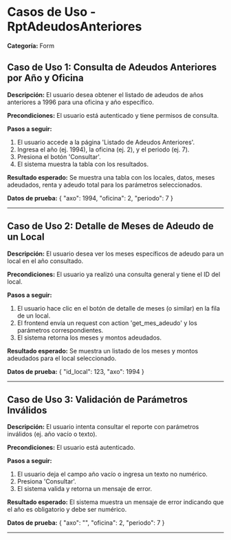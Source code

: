 # Casos de Uso - RptAdeudosAnteriores

**Categoría:** Form

## Caso de Uso 1: Consulta de Adeudos Anteriores por Año y Oficina

**Descripción:** El usuario desea obtener el listado de adeudos de años anteriores a 1996 para una oficina y año específico.

**Precondiciones:**
El usuario está autenticado y tiene permisos de consulta.

**Pasos a seguir:**
1. El usuario accede a la página 'Listado de Adeudos Anteriores'.
2. Ingresa el año (ej. 1994), la oficina (ej. 2), y el periodo (ej. 7).
3. Presiona el botón 'Consultar'.
4. El sistema muestra la tabla con los resultados.

**Resultado esperado:**
Se muestra una tabla con los locales, datos, meses adeudados, renta y adeudo total para los parámetros seleccionados.

**Datos de prueba:**
{ "axo": 1994, "oficina": 2, "periodo": 7 }

---

## Caso de Uso 2: Detalle de Meses de Adeudo de un Local

**Descripción:** El usuario desea ver los meses específicos de adeudo para un local en el año consultado.

**Precondiciones:**
El usuario ya realizó una consulta general y tiene el ID del local.

**Pasos a seguir:**
1. El usuario hace clic en el botón de detalle de meses (o similar) en la fila de un local.
2. El frontend envía un request con action 'get_mes_adeudo' y los parámetros correspondientes.
3. El sistema retorna los meses y montos adeudados.

**Resultado esperado:**
Se muestra un listado de los meses y montos adeudados para el local seleccionado.

**Datos de prueba:**
{ "id_local": 123, "axo": 1994 }

---

## Caso de Uso 3: Validación de Parámetros Inválidos

**Descripción:** El usuario intenta consultar el reporte con parámetros inválidos (ej. año vacío o texto).

**Precondiciones:**
El usuario está autenticado.

**Pasos a seguir:**
1. El usuario deja el campo año vacío o ingresa un texto no numérico.
2. Presiona 'Consultar'.
3. El sistema valida y retorna un mensaje de error.

**Resultado esperado:**
El sistema muestra un mensaje de error indicando que el año es obligatorio y debe ser numérico.

**Datos de prueba:**
{ "axo": "", "oficina": 2, "periodo": 7 }

---

